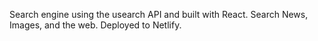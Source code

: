 Search engine using the usearch API and built with React. Search News, Images, and the web. Deployed to Netlify.
